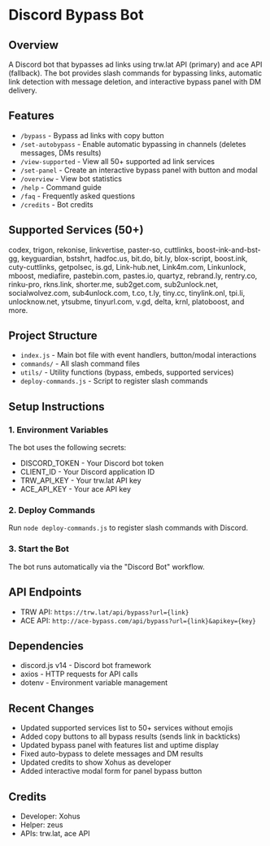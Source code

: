 # Discord Bypass Bot

## Overview
A Discord bot that bypasses ad links using trw.lat API (primary) and ace API (fallback). The bot provides slash commands for bypassing links, automatic link detection with message deletion, and interactive bypass panel with DM delivery.

## Features
- `/bypass` - Bypass ad links with copy button
- `/set-autobypass` - Enable automatic bypassing in channels (deletes messages, DMs results)
- `/view-supported` - View all 50+ supported ad link services
- `/set-panel` - Create an interactive bypass panel with button and modal
- `/overview` - View bot statistics
- `/help` - Command guide
- `/faq` - Frequently asked questions
- `/credits` - Bot credits

## Supported Services (50+)
codex, trigon, rekonise, linkvertise, paster-so, cuttlinks, boost-ink-and-bst-gg, keyguardian, bstshrt, hadfoc.us, bit.do, bit.ly, blox-script, boost.ink, cuty-cuttlinks, getpolsec, is.gd, Link-hub.net, Link4m.com, Linkunlock, mboost, mediafire, pastebin.com, pastes.io, quartyz, rebrand.ly, rentry.co, rinku-pro, rkns.link, shorter.me, sub2get.com, sub2unlock.net, socialwolvez.com, sub4unlock.com, t.co, t.ly, tiny.cc, tinylink.onl, tpi.li, unlocknow.net, ytsubme, tinyurl.com, v.gd, delta, krnl, platoboost, and more.

## Project Structure
- `index.js` - Main bot file with event handlers, button/modal interactions
- `commands/` - All slash command files
- `utils/` - Utility functions (bypass, embeds, supported services)
- `deploy-commands.js` - Script to register slash commands

## Setup Instructions

### 1. Environment Variables
The bot uses the following secrets:
- DISCORD_TOKEN - Your Discord bot token
- CLIENT_ID - Your Discord application ID
- TRW_API_KEY - Your trw.lat API key
- ACE_API_KEY - Your ace API key

### 2. Deploy Commands
Run `node deploy-commands.js` to register slash commands with Discord.

### 3. Start the Bot
The bot runs automatically via the "Discord Bot" workflow.

## API Endpoints
- TRW API: `https://trw.lat/api/bypass?url={link}`
- ACE API: `http://ace-bypass.com/api/bypass?url={link}&apikey={key}`

## Dependencies
- discord.js v14 - Discord bot framework
- axios - HTTP requests for API calls
- dotenv - Environment variable management

## Recent Changes
- Updated supported services list to 50+ services without emojis
- Added copy buttons to all bypass results (sends link in backticks)
- Updated bypass panel with features list and uptime display
- Fixed auto-bypass to delete messages and DM results
- Updated credits to show Xohus as developer
- Added interactive modal form for panel bypass button

## Credits
- Developer: Xohus
- Helper: zeus
- APIs: trw.lat, ace API
